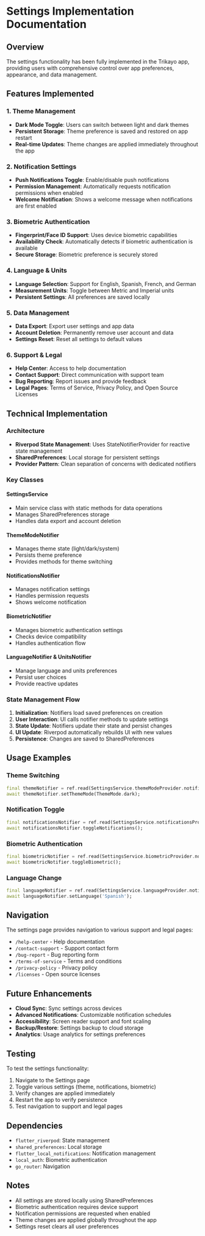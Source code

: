 # Settings Implementation Documentation

## Overview
The settings functionality has been fully implemented in the Trikayo app, providing users with comprehensive control over app preferences, appearance, and data management.

## Features Implemented

### 1. Theme Management
- **Dark Mode Toggle**: Users can switch between light and dark themes
- **Persistent Storage**: Theme preference is saved and restored on app restart
- **Real-time Updates**: Theme changes are applied immediately throughout the app

### 2. Notification Settings
- **Push Notifications Toggle**: Enable/disable push notifications
- **Permission Management**: Automatically requests notification permissions when enabled
- **Welcome Notification**: Shows a welcome message when notifications are first enabled

### 3. Biometric Authentication
- **Fingerprint/Face ID Support**: Uses device biometric capabilities
- **Availability Check**: Automatically detects if biometric authentication is available
- **Secure Storage**: Biometric preference is securely stored

### 4. Language & Units
- **Language Selection**: Support for English, Spanish, French, and German
- **Measurement Units**: Toggle between Metric and Imperial units
- **Persistent Settings**: All preferences are saved locally

### 5. Data Management
- **Data Export**: Export user settings and app data
- **Account Deletion**: Permanently remove user account and data
- **Settings Reset**: Reset all settings to default values

### 6. Support & Legal
- **Help Center**: Access to help documentation
- **Contact Support**: Direct communication with support team
- **Bug Reporting**: Report issues and provide feedback
- **Legal Pages**: Terms of Service, Privacy Policy, and Open Source Licenses

## Technical Implementation

### Architecture
- **Riverpod State Management**: Uses StateNotifierProvider for reactive state management
- **SharedPreferences**: Local storage for persistent settings
- **Provider Pattern**: Clean separation of concerns with dedicated notifiers

### Key Classes

#### SettingsService
- Main service class with static methods for data operations
- Manages SharedPreferences storage
- Handles data export and account deletion

#### ThemeModeNotifier
- Manages theme state (light/dark/system)
- Persists theme preference
- Provides methods for theme switching

#### NotificationsNotifier
- Manages notification settings
- Handles permission requests
- Shows welcome notification

#### BiometricNotifier
- Manages biometric authentication settings
- Checks device compatibility
- Handles authentication flow

#### LanguageNotifier & UnitsNotifier
- Manage language and units preferences
- Persist user choices
- Provide reactive updates

### State Management Flow
1. **Initialization**: Notifiers load saved preferences on creation
2. **User Interaction**: UI calls notifier methods to update settings
3. **State Update**: Notifiers update their state and persist changes
4. **UI Update**: Riverpod automatically rebuilds UI with new values
5. **Persistence**: Changes are saved to SharedPreferences

## Usage Examples

### Theme Switching
```dart
final themeNotifier = ref.read(SettingsService.themeModeProvider.notifier);
await themeNotifier.setThemeMode(ThemeMode.dark);
```

### Notification Toggle
```dart
final notificationsNotifier = ref.read(SettingsService.notificationsProvider.notifier);
await notificationsNotifier.toggleNotifications();
```

### Biometric Authentication
```dart
final biometricNotifier = ref.read(SettingsService.biometricProvider.notifier);
await biometricNotifier.toggleBiometric();
```

### Language Change
```dart
final languageNotifier = ref.read(SettingsService.languageProvider.notifier);
await languageNotifier.setLanguage('Spanish');
```

## Navigation
The settings page provides navigation to various support and legal pages:
- `/help-center` - Help documentation
- `/contact-support` - Support contact form
- `/bug-report` - Bug reporting form
- `/terms-of-service` - Terms and conditions
- `/privacy-policy` - Privacy policy
- `/licenses` - Open source licenses

## Future Enhancements
- **Cloud Sync**: Sync settings across devices
- **Advanced Notifications**: Customizable notification schedules
- **Accessibility**: Screen reader support and font scaling
- **Backup/Restore**: Settings backup to cloud storage
- **Analytics**: Usage analytics for settings preferences

## Testing
To test the settings functionality:
1. Navigate to the Settings page
2. Toggle various settings (theme, notifications, biometric)
3. Verify changes are applied immediately
4. Restart the app to verify persistence
5. Test navigation to support and legal pages

## Dependencies
- `flutter_riverpod`: State management
- `shared_preferences`: Local storage
- `flutter_local_notifications`: Notification management
- `local_auth`: Biometric authentication
- `go_router`: Navigation

## Notes
- All settings are stored locally using SharedPreferences
- Biometric authentication requires device support
- Notification permissions are requested when enabled
- Theme changes are applied globally throughout the app
- Settings reset clears all user preferences
